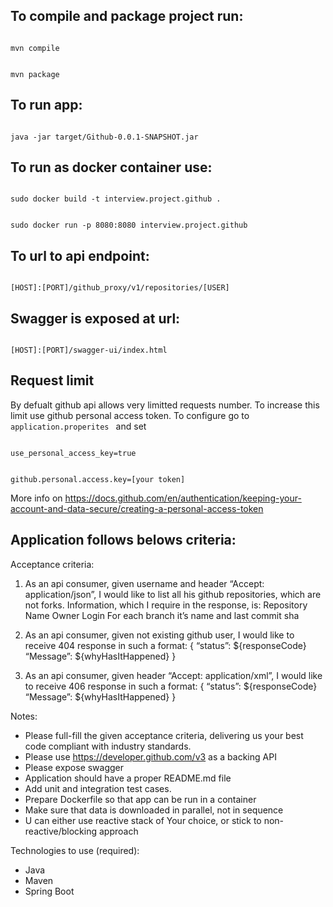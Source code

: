 
## To compile and package project run:

<code>
mvn compile

mvn package
</code>

## To run app:

<code>
java -jar target/Github-0.0.1-SNAPSHOT.jar
</code>

## To run as docker container use:

<code>
sudo docker build -t interview.project.github .

sudo docker run -p 8080:8080 interview.project.github
</code>

## To url to api endpoint:
<code>
[HOST]:[PORT]/github_proxy/v1/repositories/[USER]
</code>

## Swagger is exposed at url:
<code>
[HOST]:[PORT]/swagger-ui/index.html
</code>

## Request limit
By defualt github api allows very limitted requests number. To increase this limit use github personal access token. To configure go to <code> application.properites </code> and set 

<code>
use_personal_access_key=true

github.personal.access.key=[your token]
</code>

More info on https://docs.github.com/en/authentication/keeping-your-account-and-data-secure/creating-a-personal-access-token


## Application follows belows criteria:

Acceptance criteria:
1. As an api consumer, given username and header “Accept: application/json”, I would like to list all his github repositories, which are not forks. Information, which I require in the response, is:
Repository Name
Owner Login
For each branch it’s name and last commit sha

2. As an api consumer, given not existing github user, I would like to receive 404 response in such a format:
{
“status”: ${responseCode}
“Message”: ${whyHasItHappened}
}

3. As an api consumer, given header “Accept: application/xml”, I would like to receive 406 response in such a format:
{
“status”: ${responseCode}
“Message”: ${whyHasItHappened}
}

Notes:
- Please full-fill the given acceptance criteria, delivering us your best code compliant with industry standards.
- Please use https://developer.github.com/v3 as a backing API
- Please expose swagger
- Application should have a proper README.md file
- Add unit and integration test cases.
- Prepare Dockerfile so that app can be run in a container
- Make sure that data is downloaded in parallel, not in sequence
- U can either use reactive stack of Your choice, or stick to non-reactive/blocking approach

Technologies to use (required):
- Java
- Maven
- Spring Boot
